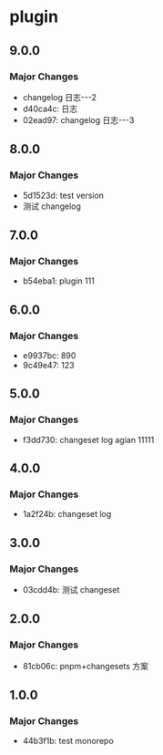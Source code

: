 # plugin

## 9.0.0

### Major Changes

- changelog 日志---2
- d40ca4c: 日志
- 02ead97: changelog 日志---3

## 8.0.0

### Major Changes

- 5d1523d: test version
- 测试 changelog

## 7.0.0

### Major Changes

- b54eba1: plugin 111

## 6.0.0

### Major Changes

- e9937bc: 890
- 9c49e47: 123

## 5.0.0

### Major Changes

- f3dd730: changeset log agian 11111

## 4.0.0

### Major Changes

- 1a2f24b: changeset log

## 3.0.0

### Major Changes

- 03cdd4b: 测试 changeset

## 2.0.0

### Major Changes

- 81cb06c: pnpm+changesets 方案

## 1.0.0

### Major Changes

- 44b3f1b: test monorepo
